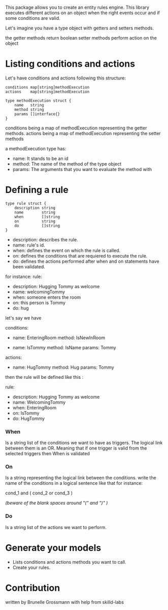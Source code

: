 This package allows you to create an entity rules engine.
This library executes different actions on an object when the right events occur and if some conditions are valid.

Let's imagine you have a type object with getters and setters methods.

the getter methods return boolean
setter methods perform action on the object

# Listing conditions and actions
Let's have conditions and actions following this structure:
```
conditions map[string]methodExecution
actions    map[string]methodExecution

type methodExecution struct {
	name   string
	method string
	params []interface{}
}
```
conditions being a map of methodExecution representing the getter methods.
actions being a map of methodExecution representing the setter methods

a methodExecution type has:
- name:    It stands to be an id
- method:  The name of the method of the type object
- params: The arguments that you want to evaluate the method with


# Defining a rule
```
type rule struct {
	description string
	name        string
	when        []string
	on          string
	do          []string
}
```

- description: describes the rule.
- name: rule's id.
- when: defines the event on which the rule is called.
- on: defines the conditions that are requiered to execute the rule.
- do: defines the actions performed after when and on statements have been validated.

for instance:
rule:
- description: Hugging Tommy as welcome
- name: welcomingTommy
- when: someone enters the room
- on: this person is Tommy
- do: hug

let's say we have 

conditions:

- name: EnteringRoom 
  method: IsNewInRoom

- name: IsTommy
  method: IsName
  params: Tommy
 
actions:

- name: HugTommy
  method: Hug
  params: Tommy
  
then the rule will be defined like this :

rule:

- description: Hugging Tommy as welcome
- name: WelcomingTommy
- when: EnteringRoom
- on: IsTommy
- do: HugTommy
 
 ### When
Is a string list of the conditions we want to have as triggers.
The logical link between them is an OR. Meaning that if one trigger is valid from the selected triggers then When is validated
 
 ### On
Is a string representing the logical link between the conditions.
write the name of the conditions in a logical sentence like that for instance:
 
cond_1 and ( cond_2 or cond_3 )
 
*(beware of the blank spaces around "(" and ")" )*
 
 ### Do
Is a string list of the actions we want to perform.
 
# Generate your models
- Lists conditions and actions methods you want to call.
- Create your rules.

# Contribution
written by Brunelle Grossmann
with help from skilld-labs
